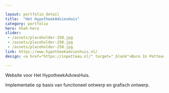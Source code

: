```yaml
---

layout: portfolio_detail
title:  "Het HypotheekAdviesHuis"
category: portfolio
hero: hhah-hero
slider: 
 - /assets/placeholder-250.jpg
 - /assets/placeholder-250.jpg
 - /assets/placeholder-250.jpg
link: https://www.hypotheekadvieshuis.nl/
design: <a href="https://inpetteau.nl/" target="_blank">Buro In Petteau</a>

---
```


Website voor Het HypotheekAdviesHuis.

Implementatie op basis van functioneel ontwerp en grafisch ontwerp.

